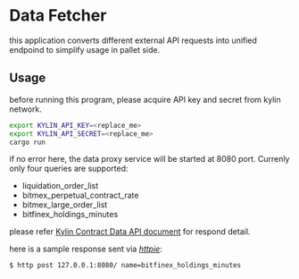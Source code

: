 # Data Fetcher

this application converts different external API requests into unified endpoind
to simplify usage in pallet side.

## Usage

before running this program, please acquire API key and secret from kylin network.

```bash
export KYLIN_API_KEY=<replace_me>
export KYLIN_API_SECRET=<replace_me>
cargo run
```

if no error here, the data proxy service will be started at 8080 port. Currenly only four queries are supported:

* liquidation_order_list
* bitmex_perpetual_contract_rate
* bitmex_large_order_list
* bitfinex_holdings_minutes

please refer [Kylin Contract Data API document](https://docs-api.kylin.network/#contract-data-api) for respond detail.

here is a sample response sent via [*httpie*](https://httpie.io/):

```bash
$ http post 127.0.0.1:8080/ name=bitfinex_holdings_minutes
```

